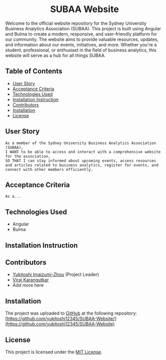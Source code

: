 <h1 align = "center"> SUBAA Website </h1>

Welcome to the official website repository for the Sydney University Business Analytics Association (SUBAA). This project is built using Angular and Bulma to create a modern, responsive, and user-friendly platform for our community. The website aims to provide valuable resources, updates, and information about our events, initiatives, and more. Whether you're a student, professional, or enthusiast in the field of business analytics, this website will serve as a hub for all things SUBAA.

## Table of Contents

- [User Story](#user-story)
- [Acceptance Criteria](#acceptance-criteria)
- [Technologies Used](#technologies-used)
- [Installation Instruction](#installation-instruction)
- [Contributors](#contributors)
- [Installation](#installation)
- [License](#license)

## User Story

```
As a member of the Sydney University Business Analytics Association (SUBAA),
I WANT to be able to access and interact with a comprehensive website for the association,
SO THAT I can stay informed about upcoming events, access resources and articles related to business analytics, register for events, and connect with other members efficiently.
```

## Acceptance Criteria
```
As a...
```
## Technologies Used
- Angular
- Bulma

## Installation Instruction

## Contributors

- [Yukitoshi Imaizumi-Zhou](https://github.com/Yukitoshi12345) (Project Leader)
- [Viraj Karangutkar](https://github.com/VirajKK)
- Add more here

## Installation

The project was uploaded to [GitHub](https://github.com/) at the following repository:
[https://github.com/yukitoshi12345/SUBAA-Website/](https://github.com/yukitoshi12345/SUBAA-Website)

## License

This project is licensed under the [MIT License](https://github.com/Yukitoshi12345/SUBAA-Website/blob/main/LICENSE).
